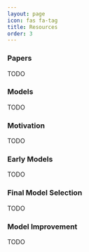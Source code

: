 ```yaml
---
layout: page
icon: fas fa-tag
title: Resources
order: 3
---
```

<h3><b> Papers </b></h3>
TODO

<h3><b> Models </b></h3>
TODO

<h3><b> Motivation </b></h3>
TODO

<h3><b> Early Models </b></h3>
TODO

<h3><b> Final Model Selection </b></h3>
TODO

<h3><b> Model Improvement </b></h3>
TODO

